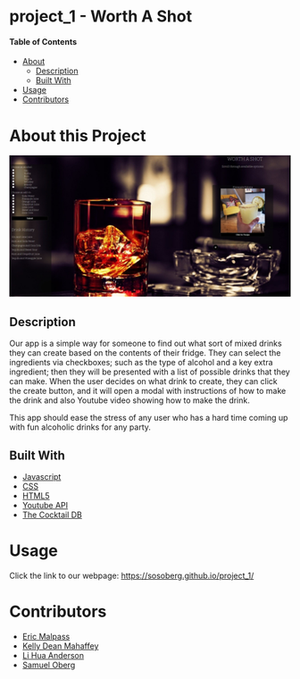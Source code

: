 # project_1 - Worth A Shot

#### Table of Contents
* [About](#about-this-project)
    * [Description](#description)
    * [Built With](#built-with)
* [Usage](#usage)
* [Contributors](#contributors)


# About this Project

![alt text](assets/images/project.jpeg "Screen Shot of webframe for future website")

## Description

Our app is a simple way for someone to find out what sort of mixed drinks they can create based on the contents of their fridge. They can select the ingredients via checkboxes; such as the type of alcohol and a key extra ingredient; then they will be presented with a list of possible drinks that they can make. When the user decides on what drink to create, they can click the create button, and it will open a modal with instructions of how to make the drink and also Youtube video showing how to make the drink.

This app should ease the stress of any user who has a hard time coming up with fun alcoholic drinks for any party.


## Built With

* [Javascript](https://www.javascript.com/)
* [CSS](https://www.w3.org/Style/CSS/)
* [HTML5](https://html.com/html5/)
* [Youtube API](https://developers.google.com/youtube/v3)
* [The Cocktail DB](https://www.thecocktaildb.com/api.php)

# Usage

Click the link to our webpage: <https://sosoberg.github.io/project_1/>

# Contributors

* [Eric Malpass](https://github.com/EricMalpass)
* [Kelly Dean Mahaffey](https://github.com/DeanMahaffey)
* [Li Hua Anderson](https://github.com/chopsushi206)
* [Samuel Oberg](https://github.com/sosoberg)